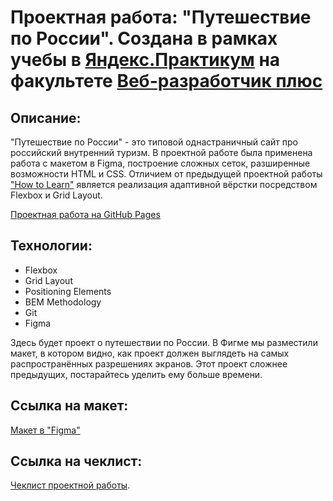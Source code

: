 # Проектная работа: "Путешествие по России". Создана в рамках учебы в [Яндекс.Практикум](https://praktikum.yandex.ru/) на факультете [Веб-разработчик плюс](https://practicum.yandex.ru/fullstack-developer/) 

## Описание: 

"Путешествие по России" - это типовой однастраничный сайт про российский внутренний туризм. В проектной работе была применена работа с макетом в Figma, построение сложных сеток, разширенные возможности HTML и CSS. Отличием от предыдущей проектной работы ["How to Learn"](https://github.com/ZagudaevaNataly/first-project-final-) является реализация адаптивной вёрстки посредством Flexbox и Grid Layout. 

[Проектная работа на GitHub Pages](https://zagudaevanataly.github.io/russian-travel/) 

## Технологии: 

* Flexbox 
* Grid Layout 
* Positioning Elements 
* BEM Methodology 
* Git 
* Figma 


Здесь будет проект о путешествии по России.
В Фигме мы разместили макет, в котором видно, как проект должен выглядеть на самых распространённых разрешениях экранов.
Этот проект сложнее предыдущих, постарайтесь уделить ему больше времени.

## Ссылка на макет: 

[Макет в "Figma"](https://drive.google.com/file/d/1PA3d-rIn5ncNtcODT_42haGpmgquCk7t/view?usp=sharing) 

## Ссылка на чеклист: 

[Чеклист проектной работы](https://code.s3.yandex.net/web-developer/checklists-pdf/web-plus/checklist-2.pdf).

